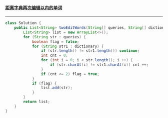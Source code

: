 #### <a href="https://leetcode.cn/problems/words-within-two-edits-of-dictionary/">距离字典两次编辑以内的单词</a>

----------

```java
class Solution {
    public List<String> twoEditWords(String[] queries, String[] dictionary) {
        List<String> list = new ArrayList<>();
        for (String str : queries) {
            boolean flag = false;
            for (String str1 : dictionary) {
                if (str.length() != str1.length()) continue;
                int cnt = 0;
                for (int i = 0; i < str.length(); i ++) {
                    if (str.charAt(i) != str1.charAt(i)) cnt ++;
                }
                if (cnt <= 2) flag = true;
            }
            if (flag) {
                list.add(str);
            }
        }
        return list;
    }
}
```

